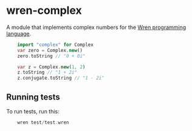 # wren-complex
A module that implements complex numbers for the [Wren programming language](https://munificent.github.io/wren/).

```dart
    import "complex" for Complex
    var zero = Complex.new()
    zero.toString // "0 + 0i"

    var z = Complex.new(1, 2)
    z.toString // "1 + 2i"
    z.conjugate.toString // "1 - 2i"
```

## Running tests
To run tests, run this:

```dart
    wren test/test.wren
```